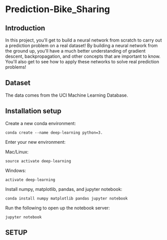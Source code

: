 # Prediction-Bike_Sharing
## Introduction
In this project, you'll get to build a neural network from scratch to carry out a prediction problem on a real dataset! By building a neural network from the ground up, you'll have a much better understanding of gradient descent, backpropagation, and other concepts that are important to know. You'll also get to see how to apply these networks to solve real prediction problems!

## Dataset
 The data comes from the UCI Machine Learning Database.
 
## Installation setup
<p>Create a new conda environment:</p>

<pre><code>conda create --name deep-learning python=3.
</code></pre>


Enter your new environment:
<p>Mac/Linux:</p>
<pre><code>source activate deep-learning
</code></pre>
<p>Windows:</p>
<pre><code>activate deep-learning
</code></pre>

<p>Install numpy, matplotlib, pandas, and jupyter notebook:</p>
<pre><code>conda install numpy matplotlib pandas jupyter notebook
</code></pre>


<p>Run the following to open up the notebook server:</p>

<pre><code>jupyter notebook
</code></pre>



## SETUP

